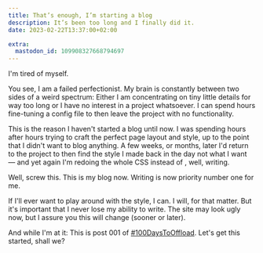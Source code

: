 ```yaml
---
title: That’s enough, I’m starting a blog
description: It’s been too long and I finally did it.
date: 2023-02-22T13:37:00+02:00

extra:
  mastodon_id: 109908327668794697
---
```


I'm tired of myself.

You see, I am a failed perfectionist. My brain is constantly between two sides of a weird spectrum: Either I am concentrating on tiny little details for way too long or I have no interest in a project whatsoever. I can spend hours fine-tuning a config file to then leave the project with no functionality.

This is the reason I haven't started a blog until now. I was spending hours after hours trying to craft the perfect page layout and style, up to the point that I didn't want to blog anything. A few weeks, or months, later I'd return to the project to then find the style I made back in the day not what I want — and yet again I'm redoing the whole CSS instead of , well, writing.

Well, screw this. This is my blog now. Writing is now priority number one for me.

If I'll ever want to play around with the style, I can. I will, for that matter. But it's important that I never lose my ability to write. The site may look ugly now, but I assure you this will change (sooner or later).

And while I'm at it: This is post 001 of [#100DaysToOffload](https://100daystooffload.com/). Let's get this started, shall we?
